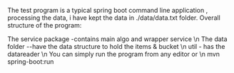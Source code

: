 The test program  is a typical spring boot command line application , processing the data, i have kept the data in ./data/data.txt folder.
Overall structure of the program:

The service package -contains main algo and wrapper service \n
The data folder --have the data structure to hold the items & bucket \n
util - has the datareader \n
You can simply run the program from any editor or \n
mvn spring-boot:run
